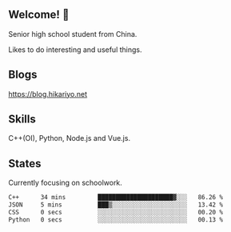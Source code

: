 ## Welcome! 👋

Senior high school student from China.

Likes to do interesting and useful things.

## Blogs

https://blog.hikariyo.net

## Skills

C++(OI), Python, Node.js and Vue.js.

## States

Currently focusing on schoolwork.

<!--START_SECTION:waka-->

```txt
C++      34 mins         █████████████████████▓░░░   86.26 %
JSON     5 mins          ███▒░░░░░░░░░░░░░░░░░░░░░   13.42 %
CSS      0 secs          ░░░░░░░░░░░░░░░░░░░░░░░░░   00.20 %
Python   0 secs          ░░░░░░░░░░░░░░░░░░░░░░░░░   00.13 %
```

<!--END_SECTION:waka-->

